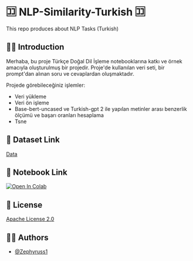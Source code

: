 
# 🈁 NLP-Similarity-Turkish 🈁

This repo produces about NLP Tasks (Turkish)

## 👋🏻 Introduction
Merhaba, bu proje Türkçe Doğal Dil İşleme notebooklarına katkı ve örnek amacıyla oluşturulmuş bir projedir. Proje'de kullanılan veri seti, bir prompt'dan alınan soru ve cevaplardan oluşmaktadır.

Projede görebileceğiniz işlemler:
- Veri yükleme
- Veri ön işleme
- Base-bert-uncased ve Turkish-gpt 2 ile yapılan metinler arası benzerlik ölçümü ve başarı oranları hesaplama
- Tsne

## 📜 Dataset Link
[Data](https://huggingface.co/datasets/merve/turkish_instructions)

## 💬 Notebook Link

[![Open In Colab](https://colab.research.google.com/assets/colab-badge.svg)](https://colab.research.google.com/github/kodiks/turkish-news-classification/blob/main/notebooks/load_dataset_and_preprocess.ipynb)
## 📄 License

[Apache License 2.0](https://github.com/Zephyruss1/NLP-Similarity-Turkish/blob/main/LICENSE)

## 🧙🏼 Authors

- [@Zephyruss1](https://https://github.com/Zephyruss1)

